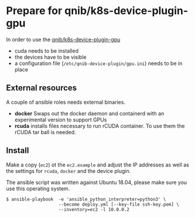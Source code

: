 # Prepare for qnib/k8s-device-plugin-gpu

In order to use the [qnib/k8s-device-plugin-gpu]()
 - cuda needs to be installed
 - the devices have to be visible
 - a configuration file (`/etc/qnib-device-plugin/gpu.ini`) needs to be in place

## External resources
A couple of ansible roles needs external binaries.
- **docker** Swaps out the docker daemon and containerd with an experimental version to support GPUs
- **rcuda** installs files necessary to run rCUDA container. To use them the rCUDA tar ball is needed.

## Install

Make a copy (`ec2`) ot the `ec2.example` and adjust the IP addresses as well as the settings for `rcuda`, `docker` and the device plugin.

The ansible script was written against Ubuntu 18.04, please make sure you use this operating system.

```
$ ansible-playbook  -e 'ansible_python_interpreter=python3' \
                    --become deploy.yml [--key-file ssh-key.pem] \
                    --inventory=ec2 -l 10.0.0.2
```
